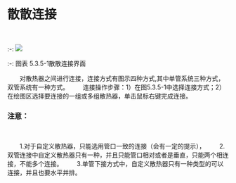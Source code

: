 # 散散连接
<br/>

:-: ![](images/187.png)


:-: 图表 5.3.5-1散散连接界面
<br/>


&emsp;&emsp;对散热器之间进行连接，连接方式有图示四种方式,其中单管系统三种方式，双管系统有一种方式。
&emsp;&emsp;连接操作步骤：1）在图5.3.5-1中选择连接方式；2）在绘图区选择要连接的一组或多组散热器，单击鼠标右键完成连接。
<br/>


### 注意：
<br/>


&emsp;&emsp;1.对于自定义散热器，只能选用管口一致的连接（会有一定的提示），
&emsp;&emsp;2.双管连接中自定义散热器只有一种，并且只能管口相对或者是垂直，只能两个相连接，不能多个连接。
&emsp;&emsp;3.单管下接方式中，自定义散热器只有一种类型的可以连接，并且也要水平并排。
